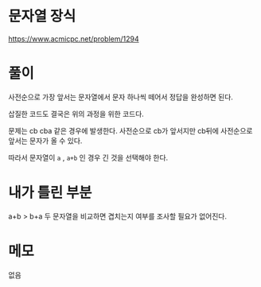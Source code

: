 # 문자열 장식

https://www.acmicpc.net/problem/1294

# 풀이

사전순으로 가장 앞서는 문자열에서 문자 하나씩 떼어서 정답을 완성하면 된다.

삽질한 코드도 결국은 위의 과정을 위한 코드다.

문제는 cb cba 같은 경우에 발생한다. 사전순으로 cb가 앞서지만 cb뒤에 사전순으로 앞서는 문자가 올 수 있다.

따라서 문자열이 `a` , `a+b` 인 경우 긴 것을 선택해야 한다.

# 내가 틀린 부분

a+b > b+a 두 문자열을 비교하면 겹치는지 여부를 조사할 필요가 없어진다.

# 메모

없음